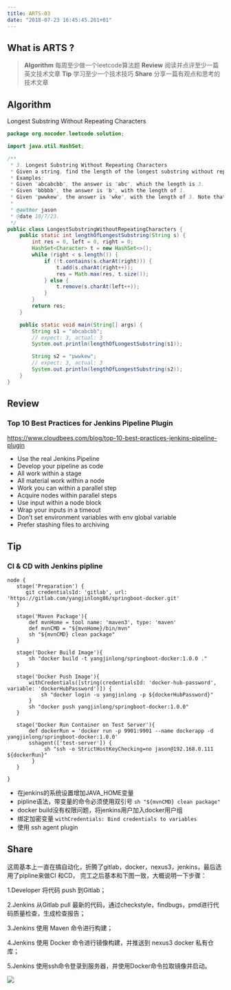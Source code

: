 ```yaml
---
title: ARTS-03
date: "2018-07-23 16:45:45.261+01"
---
```


## What is ARTS ?

> **Algorithm** 每周至少做一个leetcode算法题
**Review** 阅读并点评至少一篇英文技术文章
**Tip** 学习至少一个技术技巧
**Share** 分享一篇有观点和思考的技术文章

## Algorithm

Longest Substring Without Repeating Characters

```java
package org.nocoder.leetcode.solution;

import java.util.HashSet;

/**
 * 3. Longest Substring Without Repeating Characters
 * Given a string, find the length of the longest substring without repeating characters.
 * Examples:
 * Given "abcabcbb", the answer is "abc", which the length is 3.
 * Given "bbbbb", the answer is "b", with the length of 1.
 * Given "pwwkew", the answer is "wke", with the length of 3. Note that the answer must be a substring, "pwke" is a subsequence and not a substring.
 *
 * @author jason
 * @date 18/7/23.
 */
public class LongestSubstringWithoutRepeatingCharacters {
    public static int lengthOfLongestSubstring(String s) {
        int res = 0, left = 0, right = 0;
        HashSet<Character> t = new HashSet<>();
        while (right < s.length()) {
            if (!t.contains(s.charAt(right))) {
                t.add(s.charAt(right++));
                res = Math.max(res, t.size());
            } else {
                t.remove(s.charAt(left++));
            }
        }
        return res;
    }

    public static void main(String[] args) {
        String s1 = "abcabcbb";
        // expect: 3, actual: 3
        System.out.println(lengthOfLongestSubstring(s1));

        String s2 = "pwwkew";
        // expect: 3, actual: 3
        System.out.println(lengthOfLongestSubstring(s2));
    }
}

```

## Review

### Top 10 Best Practices for Jenkins Pipeline Plugin

https://www.cloudbees.com/blog/top-10-best-practices-jenkins-pipeline-plugin

- Use the real Jenkins Pipeline
- Develop your pipeline as code
- All work within a stage
- All material work within a node
- Work you can within a parallel step
- Acquire nodes within parallel steps
- Use input within a node block
- Wrap your inputs in a timeout
- Don’t set environment variables with env global variable
- Prefer stashing files to archiving


## Tip

### CI & CD with Jenkins pipline

```shell
node {
   stage('Preparation') {
      git credentialsId: 'gitlab', url: 'https://gitlab.com/yangjinlong86/springboot-docker.git'
   }

   stage('Maven Package'){
       def mvnHome = tool name: 'maven3', type: 'maven'
       def mvnCMD = "${mvnHome}/bin/mvn"
       sh "${mvnCMD} clean package"
   }

   stage('Docker Build Image'){
       sh "docker build -t yangjinlong/springboot-docker:1.0.0 ."
   }

   stage('Docker Push Image'){
       withCredentials([string(credentialsId: 'docker-hub-password', variable: 'dockerHubPassword')]) {
           sh "docker login -u yangjinlong -p ${dockerHubPassword}"
       }
       sh "docker push yangjinlong/springboot-docker:1.0.0"
   }

   stage('Docker Run Container on Test Server'){
       def dockerRun = 'docker run -p 9901:9901 --name dockerapp -d yangjinlong/springboot-docker:1.0.0'
       sshagent(['test-server']) {
            sh "ssh -o StrictHostKeyChecking=no jason@192.168.0.111 ${dockerRun}"
        }
   }
   
}
```

- 在jenkins的系统设置增加JAVA_HOME变量
- pipline语法，带变量的命令必须使用双引号 `sh "${mvnCMD} clean package"`
- docker build没有权限问题，将jenkins用户加入docker用户组
- 绑定加密变量 `withCredentials: Bind credentials to variables`
- 使用 ssh agent plugin

## Share

这周基本上一直在搞自动化，折腾了gitlab，docker，nexus3，jenkins，最后选用了pipline来做CI 和CD， 
完工之后基本和下图一致，大概说明一下步骤：

1.Developer 将代码 push 到Gitlab；

2.Jenkins 从Gitlab pull 最新的代码，通过checkstyle，findbugs，pmd进行代码质量检查，生成检查报告；

3.Jenkins 使用 Maven 命令进行构建；

4.Jenkins 使用 Docker 命令进行镜像构建，并推送到 nexus3 docker 私有仓库；

5.Jenkins 使用ssh命令登录到服务器，并使用Docker命令拉取镜像并启动。

![](https://raw.githubusercontent.com/yangjinlong86/nocoder/master/data/images/201807/jenkins-pipline.jpeg)